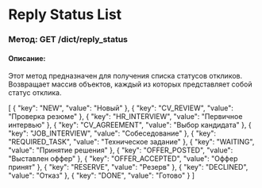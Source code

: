 # Reply Status List

### Метод: GET /dict/reply_status
#### Описание:
Этот метод предназначен для получения списка статусов откликов. Возвращает массив объектов, каждый из которых представляет собой статус отклика.

<api-endpoint openapi-path="../openapi.json" endpoint="/dict/reply_status" method="get">
<response type="200">
<sample>
[
  {
    "key": "NEW",
    "value": "Новый"
  },
  {
    "key": "CV_REVIEW",
    "value": "Проверка резюме"
  },
  {
    "key": "HR_INTERVIEW",
    "value": "Первичное интервью"
  },
  {
    "key": "CV_AGREEMENT",
    "value": "Выбор кандидата"
  },
  {
    "key": "JOB_INTERVIEW",
    "value": "Собеседование"
  },
  {
    "key": "REQUIRED_TASK",
    "value": "Техническое задание"
  },
  {
    "key": "WAITING",
    "value": "Принятие решения"
  },
  {
    "key": "OFFER_POSTED",
    "value": "Выставлен оффер"
  },
  {
    "key": "OFFER_ACCEPTED",
    "value": "Оффер принят"
  },
  {
    "key": "RESERVE",
    "value": "Резерв"
  },
  {
    "key": "DECLINED",
    "value": "Отказ"
  },
  {
    "key": "DONE",
    "value": "Готово"
  }
]
</sample>
</response>
</api-endpoint>